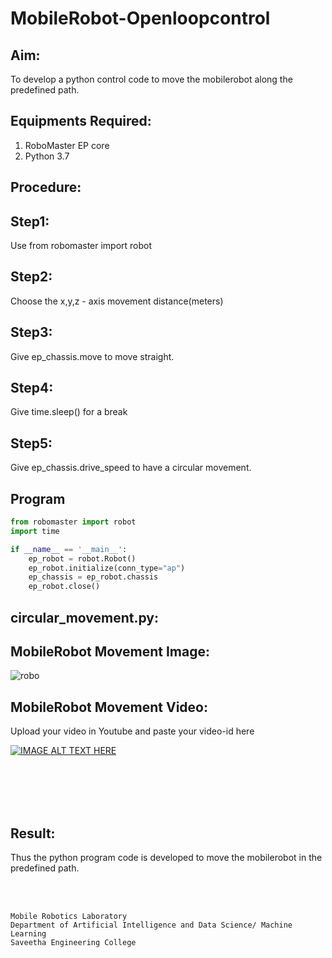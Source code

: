 # MobileRobot-Openloopcontrol
## Aim:

To develop a python control code to move the mobilerobot along the predefined path.

## Equipments Required:
1. RoboMaster EP core
2. Python 3.7

## Procedure:

## Step1:
Use from robomaster import robot

## Step2:
Choose the x,y,z - axis movement distance(meters)

## Step3:
Give ep_chassis.move to move straight.

## Step4:
Give time.sleep() for a break

## Step5:
Give ep_chassis.drive_speed to have a circular movement.

## Program
```python
from robomaster import robot
import time

if __name__ == '__main__':
    ep_robot = robot.Robot()
    ep_robot.initialize(conn_type="ap")
    ep_chassis = ep_robot.chassis
    ep_robot.close()
```
## circular_movement.py:


## MobileRobot Movement Image:

![robo](./img/robomaster.png)


## MobileRobot Movement Video:

Upload your video in Youtube and paste your video-id here

[![IMAGE ALT TEXT HERE](https://img.youtube.com/vi/YOUTUBE_VIDEO_ID_HERE/0.jpg)](https://www.youtube.com/watch?v=YOUTUBE_VIDEO_ID_HERE)

<br/>
<br/>
<br/>
<br/>

## Result:
Thus the python program code is developed to move the mobilerobot in the predefined path.


<br/>
<br/>

```
Mobile Robotics Laboratory
Department of Artificial Intelligence and Data Science/ Machine Learning
Saveetha Engineering College
```
